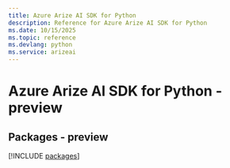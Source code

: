 ```yaml
---
title: Azure Arize AI SDK for Python
description: Reference for Azure Arize AI SDK for Python
ms.date: 10/15/2025
ms.topic: reference
ms.devlang: python
ms.service: arizeai
---
```

# Azure Arize AI SDK for Python - preview
## Packages - preview
[!INCLUDE [packages](arize-ai-index.md)]